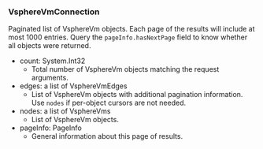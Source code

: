 ### VsphereVmConnection
Paginated list of VsphereVm objects. Each page of the results will include at most 1000 entries. Query the `pageInfo.hasNextPage` field to know whether all objects were returned.

- count: System.Int32
  - Total number of VsphereVm objects matching the request arguments.
- edges: a list of VsphereVmEdges
  - List of VsphereVm objects with additional pagination information. Use `nodes` if per-object cursors are not needed.
- nodes: a list of VsphereVms
  - List of VsphereVm objects.
- pageInfo: PageInfo
  - General information about this page of results.
